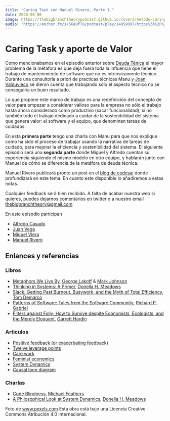 ```yaml
---
title: "Caring Task con Manuel Rivero, Parte 1."
date: 2020-06-06
image: https://thebigbranchtheorypodcast.github.io/covers/metodo-caring.jpg
audio: "https://anchor.fm/s/56e0f78/podcast/play/14859007/https%3A%2F%2Fd3ctxlq1ktw2nl.cloudfront.net%2Fproduction%2F2020-5-7%2F80239466-44100-2-dcc43f4ff72bb.mp3"
---
```


# Caring Task y aporte de Valor

Como mencionabamos en el episodio anterior sobre [Deuda Ténica](/post/deuda-técnica/) el mayor problema de la métafora es que deja fuera toda la influencia que tiene el trabajo de mantenimiento de software que no es intrinsicamente técnico. Durante una consultoría a priori de practicas técnicas Manu y [Joan Valduvieco](https://twitter.com/jvalduvieco) se dieron cuenta que trabajando sólo el aspecto técnico no se conseguiría un buen resultado.

Lo que propone este marco de trabajo es una redefinición del concepto de valor para empezar a considerar valioso para la empresa no sólo el trabajo hasta ahora considerado como productivo (sacar funcionalidad), si no también todo el trabajo dedicado a cuidar de la sostenibilidad del sistema que genera valor:  el software y el equipo, que denominan tareas de cuidados.

En esta **primera parte** tengo una charla con Manu para que nos explique como ha sido el proceso de trabajar usando la narrativa de tareas de cuidado, para mejorar la eficiencia y sostenibilidad del sistema. El siguiente episodio será una **segunda parte** donde Miguel y Alfredo cuentan su experiencia siguiendo el mismo modelo en otro equipo, y hablarán junto con Manuel de cómo se diferencia de la metáfora de deuda técnica. 

Manuel Rivero publicará pronto  un post en el [blog de codesai](https://codesai.com) donde profundizará en este tema. En cuanto este disponible lo añadiremos a estas notas.

Cualquier feedback será bien recibido. A falta de acabar nuestra web si quieres, puedes dejarnos comentarios en twitter o a nuestro email thebigbranchtheory@gmail.com

En este episodio participan

- [Alfredo Casado](https://twitter.com/AlfredoCasado)
- [Juan Vega](https://twitter.com/juandvegarguez)
- [Miguel Viera](https://twitter.com/mangelviera)
- [Manuel Rivero](https://twitter.com/trikitrok)

## Enlances y referencias

### Libros

- [Metaphors We Live By](https://www.goodreads.com/book/show/34459.Metaphors_We_Live_By), [George Lakoff](https://en.wikipedia.org/wiki/George_Lakoff) & [Mark Johnson](https://en.wikipedia.org/wiki/Mark_Johnson_(philosopher))
- [Thinking in Systems: A Primer](https://www.goodreads.com/book/show/3828902-thinking-in-systems),
[Donella H. Meadows](https://en.wikipedia.org/wiki/Donella_Meadows)
- [Slack: Getting Past Burnout, Busywork, and the Myth of Total Efficiency](https://www.goodreads.com/book/show/123715.Slack), [Tom Demarco](https://en.wikipedia.org/wiki/Tom_DeMarco)
- [Patterns of Software: Tales from the Software Community](https://www.dreamsongs.com/Files/PatternsOfSoftware.pdf), [Richard P. Gabriel](https://en.wikipedia.org/wiki/Richard_P._Gabriel)
- [Filters against Folly: How to Survive despite Economists, Ecologists, and the Merely Eloquent](https://www.goodreads.com/book/show/144724.Filters_against_Folly), [Garrett Hardin](https://en.wikipedia.org/wiki/Garrett_Hardin)

### Articulos

- [Positive feedback (or exacerbating feedback)](https://en.wikipedia.org/wiki/Positive_feedback)
- [Twelve leverage points](https://en.wikipedia.org/wiki/Twelve_leverage_points)
- [Care work](https://en.wikipedia.org/wiki/Care_work)
- [Feminist economics](https://en.wikipedia.org/wiki/Feminist_economics)
- [System Dynamics](https://en.wikipedia.org/wiki/System_dynamics)
- [Causal loop diagram](https://en.wikipedia.org/wiki/Causal_loop_diagram)

### Charlas

- [Code Blindness](https://www.youtube.com/watch?v=B31QrNFyRyc), [Michael Feathers](https://twitter.com/mfeathers)
- [A Philosophical Look at System Dynamics](https://www.youtube.com/watch?v=XL_lOoomRTA), [Donella H. Meadows](https://en.wikipedia.org/wiki/Donella_Meadows)

Foto de www.pexels.com
Esta obra está bajo una Licencia Creative Commons Atribución 4.0 Internacional.